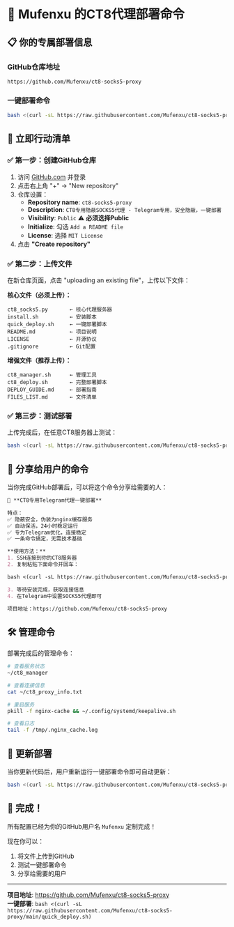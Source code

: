 # 🎯 Mufenxu 的CT8代理部署命令

## 📋 你的专属部署信息

### **GitHub仓库地址**
```
https://github.com/Mufenxu/ct8-socks5-proxy
```

### **一键部署命令**
```bash
bash <(curl -sL https://raw.githubusercontent.com/Mufenxu/ct8-socks5-proxy/main/quick_deploy.sh)
```

## 🚀 **立即行动清单**

### ✅ **第一步：创建GitHub仓库**
1. 访问 [GitHub.com](https://github.com) 并登录
2. 点击右上角 "+" → "New repository"
3. 仓库设置：
   - **Repository name**: `ct8-socks5-proxy`
   - **Description**: `CT8专用隐蔽SOCKS5代理 - Telegram专用，安全隐蔽，一键部署`
   - **Visibility**: `Public` ⚠️ **必须选择Public**
   - **Initialize**: 勾选 `Add a README file`
   - **License**: 选择 `MIT License`
4. 点击 **"Create repository"**

### ✅ **第二步：上传文件**
在新仓库页面，点击 "uploading an existing file"，上传以下文件：

**核心文件（必须上传）：**
```
ct8_socks5.py       ← 核心代理服务器
install.sh          ← 安装脚本  
quick_deploy.sh     ← 一键部署脚本
README.md           ← 项目说明
LICENSE             ← 开源协议
.gitignore          ← Git配置
```

**增强文件（推荐上传）：**
```
ct8_manager.sh      ← 管理工具
ct8_deploy.sh       ← 完整部署脚本
DEPLOY_GUIDE.md     ← 部署指南
FILES_LIST.md       ← 文件清单
```

### ✅ **第三步：测试部署**
上传完成后，在任意CT8服务器上测试：
```bash
bash <(curl -sL https://raw.githubusercontent.com/Mufenxu/ct8-socks5-proxy/main/quick_deploy.sh)
```

## 📱 **分享给用户的命令**

当你完成GitHub部署后，可以将这个命令分享给需要的人：

```markdown
🚀 **CT8专用Telegram代理一键部署**

特点：
✅ 隐蔽安全，伪装为nginx缓存服务
✅ 自动保活，24小时稳定运行  
✅ 专为Telegram优化，连接稳定
✅ 一条命令搞定，无需技术基础

**使用方法：**
1. SSH连接到你的CT8服务器
2. 复制粘贴下面命令并回车：

bash <(curl -sL https://raw.githubusercontent.com/Mufenxu/ct8-socks5-proxy/main/quick_deploy.sh)

3. 等待安装完成，获取连接信息
4. 在Telegram中设置SOCKS5代理即可

项目地址：https://github.com/Mufenxu/ct8-socks5-proxy
```

## 🛠️ **管理命令**

部署完成后的管理命令：
```bash
# 查看服务状态
~/ct8_manager

# 查看连接信息  
cat ~/ct8_proxy_info.txt

# 重启服务
pkill -f nginx-cache && ~/.config/systemd/keepalive.sh

# 查看日志
tail -f /tmp/.nginx_cache.log
```

## 🔄 **更新部署**

当你更新代码后，用户重新运行一键部署命令即可自动更新：
```bash
bash <(curl -sL https://raw.githubusercontent.com/Mufenxu/ct8-socks5-proxy/main/quick_deploy.sh)
```

## 🎉 **完成！**

所有配置已经为你的GitHub用户名 `Mufenxu` 定制完成！

现在你可以：
1. 将文件上传到GitHub
2. 测试一键部署命令
3. 分享给需要的用户

---

**项目地址**: https://github.com/Mufenxu/ct8-socks5-proxy  
**一键部署**: `bash <(curl -sL https://raw.githubusercontent.com/Mufenxu/ct8-socks5-proxy/main/quick_deploy.sh)`
